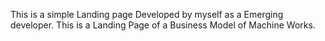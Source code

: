 This is a simple Landing page Developed by myself as a Emerging developer. This is a Landing Page of a Business Model of Machine Works.
